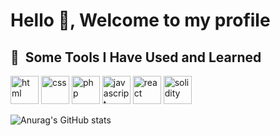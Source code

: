 <h1> Hello 👋, Welcome to my profile </h1>

<h2> 🚀 &nbsp;Some Tools I Have Used and Learned</h2>
<p align="left">
<img src="https://cdn.jsdelivr.net/gh/devicons/devicon/icons/HTML/HTML-original.svg" alt="html" width="45" height="45"/>
<img src="https://cdn.jsdelivr.net/gh/devicons/devicon/icons/bootstrap/bootstrap-original.svg" alt="css" width="45" height="45"/>
<img src="https://cdn.jsdelivr.net/gh/devicons/devicon/icons/php/php-original.svg" alt="php" width="45" height="45"/>
<img src="https://cdn.jsdelivr.net/gh/devicons/devicon/icons/javascript/javascript-original.svg" alt="javascript" width="45" height="45"/> 
  <img src="https://cdn.jsdelivr.net/gh/devicons/devicon/icons/react/react-original.svg" alt="react" width="45" height="45"/>
  <img src="https://cdn.jsdelivr.net/gh/devicons/devicon/icons/solidity/solidity-original.svg" alt="solidity" width="45" height="45"/>
</p>

![Anurag's GitHub stats](https://github-readme-stats.vercel.app/api?username=anuraghazra&show_icons=true&theme=dark)
